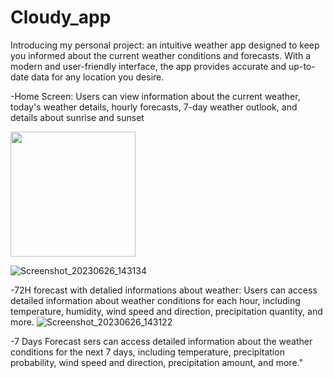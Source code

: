 
# Cloudy_app
Introducing my personal project: an intuitive weather app designed to keep you informed about the current weather conditions and forecasts. With a modern and user-friendly interface, the app provides accurate and up-to-date data for any location you desire.



-Home Screen:
Users can view information about the current weather, today's weather details, hourly forecasts, 7-day weather outlook, and details about sunrise and sunset

<img src="https://firebasestorage.googleapis.com/v0/b/fir-auth-9b400.appspot.com/o/uploads%2FScreenshot%202023-05-19%20154156.png?alt=media&token=d2959002-a7cd-4838-be7f-804bc51fb0b0&_gl=1*16lflyo*_ga*MTI2OTMwMDgzMi4xNjg3NzU5ODk1*_ga_CW55HF8NVT*MTY5OTA5Njc3MS4yOC4xLjE2OTkwOTY4NjUuNjAuMC4w" width="200" />

![Screenshot_20230626_143134](https://github.com/david200107/cloudy_app/assets/137782051/1f6ac5c1-612b-4d23-86c0-d04befd14d37)


-72H forecast with detalied informations about weather:
 Users can access detailed information about weather conditions for each hour, including temperature, humidity, wind speed and direction, precipitation quantity, and more.
![Screenshot_20230626_143122](https://github.com/david200107/cloudy_app/assets/137782051/bb77d72a-c8f0-4c5f-8eff-92358708d4b4)

-7 Days Forecast
sers can access detailed information about the weather conditions for the next 7 days, including temperature, precipitation probability, wind speed and direction, precipitation amount, and more."
